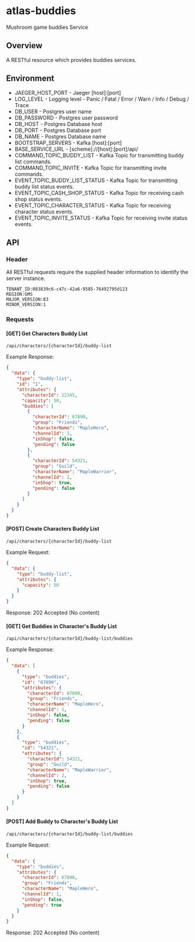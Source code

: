 # atlas-buddies
Mushroom game buddies Service

## Overview

A RESTful resource which provides buddies services.

## Environment

- JAEGER_HOST_PORT - Jaeger [host]:[port]
- LOG_LEVEL - Logging level - Panic / Fatal / Error / Warn / Info / Debug / Trace
- DB_USER - Postgres user name
- DB_PASSWORD - Postgres user password
- DB_HOST - Postgres Database host
- DB_PORT - Postgres Database port
- DB_NAME - Postgres Database name
- BOOTSTRAP_SERVERS - Kafka [host]:[port]
- BASE_SERVICE_URL - [scheme]://[host]:[port]/api/
- COMMAND_TOPIC_BUDDY_LIST - Kafka Topic for transmitting buddy list commands.
- COMMAND_TOPIC_INVITE - Kafka Topic for transmitting invite commands.
- EVENT_TOPIC_BUDDY_LIST_STATUS - Kafka Topic for transmitting buddy list status events.
- EVENT_TOPIC_CASH_SHOP_STATUS - Kafka Topic for receiving cash shop status events.
- EVENT_TOPIC_CHARACTER_STATUS - Kafka Topic for receiving character status events.
- EVENT_TOPIC_INVITE_STATUS - Kafka Topic for receiving invite status events.

## API

### Header

All RESTful requests require the supplied header information to identify the server instance.

```
TENANT_ID:083839c6-c47c-42a6-9585-76492795d123
REGION:GMS
MAJOR_VERSION:83
MINOR_VERSION:1
```

### Requests

#### [GET] Get Characters Buddy List

```/api/characters/{characterId}/buddy-list```

Example Response:
```json
{
  "data": {
    "type": "buddy-list",
    "id": "1",
    "attributes": {
      "characterId": 12345,
      "capacity": 50,
      "buddies": [
        {
          "characterId": 67890,
          "group": "Friends",
          "characterName": "MapleHero",
          "channelId": 1,
          "inShop": false,
          "pending": false
        },
        {
          "characterId": 54321,
          "group": "Guild",
          "characterName": "MapleWarrior",
          "channelId": 2,
          "inShop": true,
          "pending": false
        }
      ]
    }
  }
}
```

#### [POST] Create Characters Buddy List

```/api/characters/{characterId}/buddy-list```

Example Request:
```json
{
  "data": {
    "type": "buddy-list",
    "attributes": {
      "capacity": 50
    }
  }
}
```

Response: 202 Accepted (No content)

#### [GET] Get Buddies in Character's Buddy List

```/api/characters/{characterId}/buddy-list/buddies```

Example Response:
```json
{
  "data": [
    {
      "type": "buddies",
      "id": "67890",
      "attributes": {
        "characterId": 67890,
        "group": "Friends",
        "characterName": "MapleHero",
        "channelId": 1,
        "inShop": false,
        "pending": false
      }
    },
    {
      "type": "buddies",
      "id": "54321",
      "attributes": {
        "characterId": 54321,
        "group": "Guild",
        "characterName": "MapleWarrior",
        "channelId": 2,
        "inShop": true,
        "pending": false
      }
    }
  ]
}
```

#### [POST] Add Buddy to Character's Buddy List

```/api/characters/{characterId}/buddy-list/buddies```

Example Request:
```json
{
  "data": {
    "type": "buddies",
    "attributes": {
      "characterId": 67890,
      "group": "Friends",
      "characterName": "MapleHero",
      "channelId": 1,
      "inShop": false,
      "pending": true
    }
  }
}
```

Response: 202 Accepted (No content)